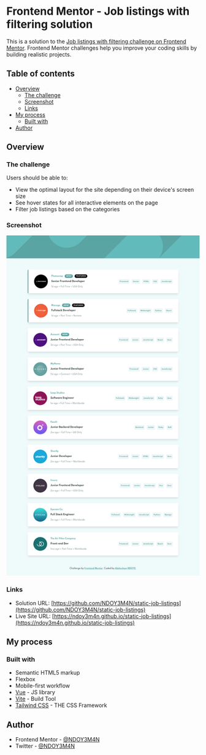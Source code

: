 # Frontend Mentor - Job listings with filtering solution

This is a solution to the [Job listings with filtering challenge on Frontend Mentor](https://www.frontendmentor.io/challenges/job-listings-with-filtering-ivstIPCt). Frontend Mentor challenges help you improve your coding skills by building realistic projects. 

## Table of contents

- [Overview](#overview)
  - [The challenge](#the-challenge)
  - [Screenshot](#screenshot)
  - [Links](#links)
- [My process](#my-process)
  - [Built with](#built-with)
- [Author](#author)

## Overview

### The challenge

Users should be able to:

- View the optimal layout for the site depending on their device's screen size
- See hover states for all interactive elements on the page
- Filter job listings based on the categories

### Screenshot

![](./screenshot.png)

### Links

- Solution URL: [https://github.com/NDOY3M4N/static-job-listings](https://github.com/NDOY3M4N/static-job-listings)
- Live Site URL: [https://ndoy3m4n.github.io/static-job-listings](https://ndoy3m4n.github.io/static-job-listings)

## My process

### Built with

- Semantic HTML5 markup
- Flexbox
- Mobile-first workflow
- [Vue](https://v3.vuejs.org/) - JS library
- [Vite](https://vitejs.dev) - Build Tool
- [Tailwind CSS](https://tailwindcss.com/) - THE CSS Framework

## Author

- Frontend Mentor - [@NDOY3M4N](https://www.frontendmentor.io/profile/NDOY3M4N)
- Twitter - [@NDOY3M4N](https://www.twitter.com/NDOY3M4N)
